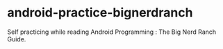 # android-practice-bignerdranch
Self practicing while reading Android Programming : The Big Nerd Ranch Guide.
